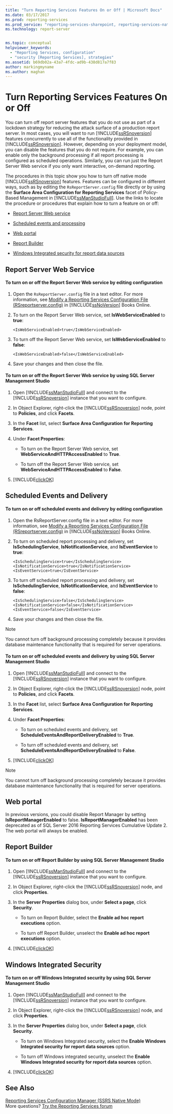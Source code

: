 ```yaml
---
title: "Turn Reporting Services Features On or Off | Microsoft Docs"
ms.date: 03/17/2017
ms.prod: reporting-services
ms.prod_service: "reporting-services-sharepoint, reporting-services-native"
ms.technology: report-server


ms.topic: conceptual
helpviewer_keywords: 
  - "Reporting Services, configuration"
  - "security [Reporting Services], strategies"
ms.assetid: b69db02a-43a7-4fdc-ad9b-438d817a7f83
author: markingmyname
ms.author: maghan
---
```

# Turn Reporting Services Features On or Off
  You can turn off report server features that you do not use as part of a lockdown strategy for reducing the attack surface of a production report server. In most cases, you will want to run [!INCLUDE[ssRSnoversion](../../includes/ssrsnoversion-md.md)] features concurrently to use all of the functionality provided in [!INCLUDE[ssRSnoversion](../../includes/ssrsnoversion-md.md)]. However, depending on your deployment model, you can disable the features that you do not require. For example, you can enable only the background processing if all report processing is configured as scheduled operations. Similarly, you can run just the Report Server Web service if you only want interactive, on-demand reporting.  
  
 The procedures in this topic show you how to turn off native mode [!INCLUDE[ssRSnoversion](../../includes/ssrsnoversion-md.md)] features. Features can be configured in different ways, such as by editing the `RsReportServer.config` file directly or by using the **Surface Area Configuration for Reporting Services** facet of Policy-Based Management in [!INCLUDE[ssManStudioFull](../../includes/ssmanstudiofull-md.md)]. Use the links to locate the procedure or procedures that explain how to turn a feature on or off:  
  
-   [Report Server Web service](#RSWebSvc)  
  
-   [Scheduled events and processing](#Sched)  
  
-   [Web portal](#WebPortal)  
  
-   [Report Builder](#ReportBuilder)  
  
-   [Windows Integrated security for report data sources](#WinIntSec)  
  
##  <a name="RSWebSvc"></a> Report Server Web Service  
  
#### To turn on or off the Report Server Web service by editing configuration  
  
1.  Open the `RsReportServer.config` file in a text editor. For more information, see [Modify a Reporting Services Configuration File &#40;RSreportserver.config&#41;](../../reporting-services/report-server/modify-a-reporting-services-configuration-file-rsreportserver-config.md) in [!INCLUDE[ssNoVersion](../../includes/ssnoversion-md.md)] Books Online.  
  
2.  To turn on the Report Server Web service, set **IsWebServiceEnabled** to **true**:  
  
    ```  
    <IsWebServiceEnabled>true</IsWebServiceEnabled>  
    ```  
  
3.  To turn off the Report Server Web service, set **IsWebServiceEnabled** to **false**:  
  
    ```  
    <IsWebServiceEnabled>false</IsWebServiceEnabled>  
    ```  
  
4.  Save your changes and then close the file.  
  
#### To turn on or off the Report Server Web service by using SQL Server Management Studio  
  
1.  Open [!INCLUDE[ssManStudioFull](../../includes/ssmanstudiofull-md.md)] and connect to the [!INCLUDE[ssRSnoversion](../../includes/ssrsnoversion-md.md)] instance that you want to configure.  
  
2.  In Object Explorer, right-click the [!INCLUDE[ssRSnoversion](../../includes/ssrsnoversion-md.md)] node, point to **Policies**, and click **Facets**.  
  
3.  In the **Facet** list, select **Surface Area Configuration for Reporting Services**.  
  
4.  Under **Facet Properties**:  
  
    -   To turn on the Report Server Web service, set **WebServiceAndHTTPAccessEnabled** to **True**.  
  
    -   To turn off the Report Server Web service, set **WebServiceAndHTTPAccessEnabled** to **False**.  
  
5.  [!INCLUDE[clickOK](../../includes/clickok-md.md)]  
  
##  <a name="Sched"></a> Scheduled Events and Delivery  
  
#### To turn on or off scheduled events and delivery by editing configuration  
  
1.  Open the RsReportServer.config file in a text editor. For more information, see [Modify a Reporting Services Configuration File &#40;RSreportserver.config&#41;](../../reporting-services/report-server/modify-a-reporting-services-configuration-file-rsreportserver-config.md) in [!INCLUDE[ssNoVersion](../../includes/ssnoversion-md.md)] Books Online.  
  
2.  To turn on scheduled report processing and delivery, set **IsSchedulingService**, **IsNotificationService**, and **IsEventService** to **true**:  
  
    ```  
    <IsSchedulingService>true</IsSchedulingService>  
    <IsNotificationService>true</IsNotificationService>  
    <IsEventService>true</IsEventService>  
    ```  
  
3.  To turn off scheduled report processing and delivery, set **IsSchedulingService**, **IsNotificationService**, and **IsEventService** to **false**:  
  
    ```  
    <IsSchedulingService>false</IsSchedulingService>  
    <IsNotificationService>false</IsNotificationService>  
    <IsEventService>false</IsEventService>  
    ```  
  
4.  Save your changes and then close the file.  
  
> [!NOTE]  
>  You cannot turn off background processing completely because it provides database maintenance functionality that is required for server operations.  
  
#### To turn on or off scheduled events and delivery by using SQL Server Management Studio  
  
1.  Open [!INCLUDE[ssManStudioFull](../../includes/ssmanstudiofull-md.md)] and connect to the [!INCLUDE[ssRSnoversion](../../includes/ssrsnoversion-md.md)] instance that you want to configure.  
  
2.  In Object Explorer, right-click the [!INCLUDE[ssRSnoversion](../../includes/ssrsnoversion-md.md)] node, point to **Policies**, and click **Facets**.  
  
3.  In the **Facet** list, select **Surface Area Configuration for Reporting Services**.  
  
4.  Under **Facet Properties**:  
  
    -   To turn on scheduled events and delivery, set **ScheduleEventsAndReportDeliveryEnabled** to **True**.  
  
    -   To turn off scheduled events and delivery, set **ScheduleEventsAndReportDeliveryEnabled** to **False**.  
  
5.  [!INCLUDE[clickOK](../../includes/clickok-md.md)]  
  
> [!NOTE]  
>  You cannot turn off background processing completely because it provides database maintenance functionality that is required for server operations.  
  
##  <a name="WebPortal"></a> Web portal
  
In previous versions, you could disable Report Manager by setting **IsReportManagerEnabled** to false. **IsReportManagerEnabled** has been deprecated as of SQL Server 2016 Reporting Services Cumulative Update 2. The web portal will always be enabled.
  
##  <a name="ReportBuilder"></a> Report Builder  
  
#### To turn on or off Report Builder by using SQL Server Management Studio  
  
1.  Open [!INCLUDE[ssManStudioFull](../../includes/ssmanstudiofull-md.md)] and connect to the [!INCLUDE[ssRSnoversion](../../includes/ssrsnoversion-md.md)] instance that you want to configure.  
  
2.  In Object Explorer, right-click the [!INCLUDE[ssRSnoversion](../../includes/ssrsnoversion-md.md)] node, and click **Properties**.  
  
3.  In the **Server Properties** dialog box, under **Select a page**, click **Security**.  
  
    -   To turn on Report Builder, select the **Enable ad hoc report executions** option.  
  
    -   To turn off Report Builder, unselect the **Enable ad hoc report executions** option.  
  
4.  [!INCLUDE[clickOK](../../includes/clickok-md.md)]  
  
##  <a name="WinIntSec"></a> Windows Integrated Security  
  
#### To turn on or off Windows Integrated security by using SQL Server Management Studio  
  
1.  Open [!INCLUDE[ssManStudioFull](../../includes/ssmanstudiofull-md.md)] and connect to the [!INCLUDE[ssRSnoversion](../../includes/ssrsnoversion-md.md)] instance that you want to configure.  
  
2.  In Object Explorer, right-click the [!INCLUDE[ssRSnoversion](../../includes/ssrsnoversion-md.md)] node, and click **Properties**.  
  
3.  In the **Server Properties** dialog box, under **Select a page**, click **Security**.  
  
    -   To turn on Windows Integrated security, select the **Enable Windows Integrated security for report data sources** option.  
  
    -   To turn off Windows integrated security, unselect the **Enable Windows Integrated security for report data sources** option.  
  
4.  [!INCLUDE[clickOK](../../includes/clickok-md.md)]  
  
## See Also  
 [Reporting Services Configuration Manager (SSRS Native Mode)](http://msdn.microsoft.com/en-us/63519ef4-e68a-42fb-9cf7-31228ea4e434)  
 More questions? [Try the Reporting Services forum](http://go.microsoft.com/fwlink/?LinkId=620231)
  
  
